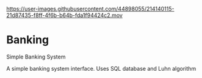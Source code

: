 

https://user-images.githubusercontent.com/44898055/214140115-21d87435-f8ff-4f6b-b64b-fda1f94424c2.mov

# Banking
Simple Banking System

A simple banking system interface. Uses SQL database and Luhn algorithm

